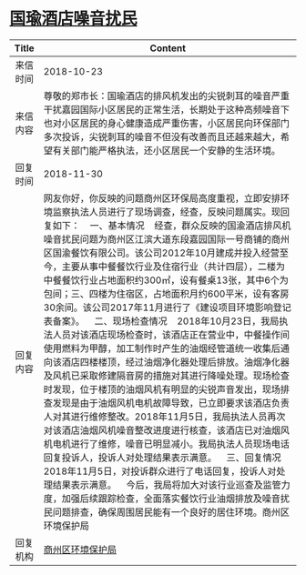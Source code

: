 # <a href="http://www.shangluo.gov.cn/zmhd/ldxxxx.jsp?urltype=leadermail.LeaderMailContentUrl&wbtreeid=1112&leadermailid=4970">国瑜酒店噪音扰民</a>
| Title |                                                                                                                                                                                                                                                                                                                                                      Content                                                                                                                                                                                                                                                                                                                                                      |
|:-----:|-------------------------------------------------------------------------------------------------------------------------------------------------------------------------------------------------------------------------------------------------------------------------------------------------------------------------------------------------------------------------------------------------------------------------------------------------------------------------------------------------------------------------------------------------------------------------------------------------------------------------------------------------------------------------------------------------------------------|
| 来信时间  | 2018-10-23                                                                                                                                                                                                                                                                                                                                                                                                                                                                                                                                                                                                                                                                                                        |
| 来信内容  | 尊敬的郑市长：国瑜酒店的排风机发出的尖锐刺耳的噪音严重干扰嘉园国际小区居民的正常生活，长期处于这种高频噪音下也对小区居民的身心健康造成严重伤害，小区居民向环保部门多次投诉，尖锐刺耳的噪音不但没有改善而且还越来越大，希望有关部门能严格执法，还小区居民一个安静的生活环境。                                                                                                                                                                                                                                                                                                                                                                                                                                                                                                                                                                            |
| 回复时间  | 2018-11-30                                                                                                                                                                                                                                                                                                                                                                                                                                                                                                                                                                                                                                                                                                        |
| 回复内容  | 网友你好，你反映的问题商州区环保局高度重视，立即安排环境监察执法人员进行了现场调查，经查，反映问题属实。现回复如下：    一、基本情况    经查，群众反映的国渝酒店排风机噪音扰民问题为商州区江滨大道东段嘉园国际一号商铺的商州区国渝餐饮有限公司。该公司2012年10月建成并投入经营至今，主要从事中餐餐饮行业及住宿行业（共计四层），二楼为中餐餐饮行业占地面积约300㎡，设有餐桌13张，其中6个为包间；三、四楼为住宿区，占地面积月约600平米，设有客房30余间。该公司2017年11月进行了《建设项目环境影响登记表备案》。    二、现场检查情况    2018年10月23日，我局执法人员对该酒店现场检查时，该酒店正在营业中，中餐操作间使用燃料为甲醇，加工制作时产生的油烟经管道统一收集后通向该酒店四楼楼顶，经过油烟净化器处理后排放。油烟净化器及风机已采取修建隔音房的措施对其进行降噪处理。现场检查时发现，位于楼顶的油烟风机有明显的尖锐声音发出，现场排查发现是由于油烟风机电机故障导致，已立即要求该酒店负责人对其进行维修整改。2018年11月5日，我局执法人员再次对该酒店油烟风机噪音整改进度进行核查，该酒店已对油烟风机电机进行了维修，噪音已明显减小。我局执法人员现场电话回复投诉人，投诉人对处理结果表示满意。    三、回复情况    2018年11月5日，对投诉群众进行了电话回复，投诉人对处理结果表示满意。    今后，我局将加大对该行业巡查及监管力度，加强后续跟踪检查，全面落实餐饮行业油烟排放及噪音扰民问题排查，确保周围居民能有一个良好的居住环境。商州区环境保护局 |
| 回复机构  | <a href="../../categories/agencies/商州区环境保护局.md">商州区环境保护局</a>                                                                                                                                                                                                                                                                                                                                                                                                                                                                                                                                                                                                                                                      |